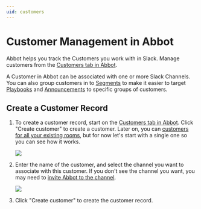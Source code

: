 ```yaml
---
uid: customers
---
```


# Customer Management in Abbot

Abbot helps you track the Customers you work with in Slack.
Manage customers from the [Customers tab in Abbot](https://app.ab.bot/customers).

A Customer in Abbot can be associated with one or more Slack Channels.
You can also group customers in to [Segments](xref:customers.segments) to make it easier to target [Playbooks](xref:playbooks) and [Announcements](xref:announcements) to specific groups of customers.

## Create a Customer Record

1. To create a customer record, start on the [Customers tab in Abbot](https://app.ab.bot/customers).
    Click "Create customer" to create a customer.
    Later on, you can [customers for all your existing rooms](xref:customers.bulk-create), but for now let's start with a single one so you can see how it works.

    <img src="/public/images/articles/quick-start.customer-setup/customers-tab.png">

2. Enter the name of the customer, and select the channel you want to associate with this customer. If you don't see the channel you want, you may need to [invite Abbot to the channel](xref:quick-start.tracking-conversations#configuring-a-customer-channel).

    <img src="/public/images/articles/quick-start.customer-setup/create-customer.png">

3. Click "Create customer" to create the customer record.
